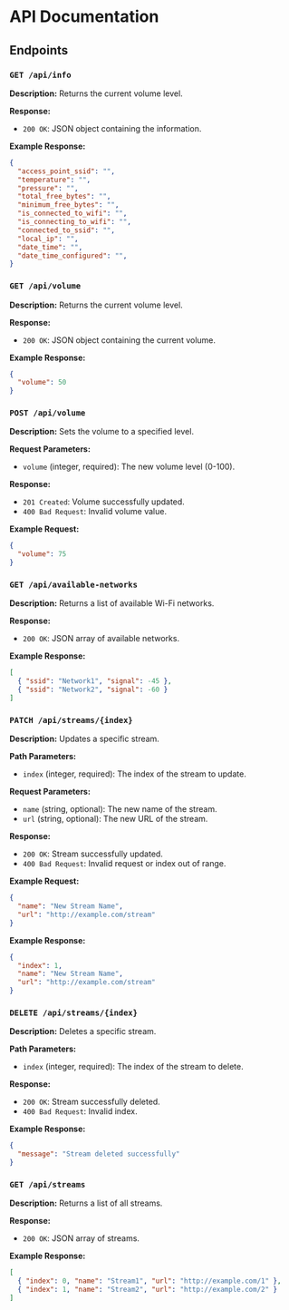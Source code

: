 # API Documentation

## Endpoints

### `GET /api/info`

**Description:**
Returns the current volume level.

**Response:**
- `200 OK`: JSON object containing the information.

**Example Response:**
```json
{
  "access_point_ssid": "",
  "temperature": "",
  "pressure": "",
  "total_free_bytes": "",
  "minimum_free_bytes": "",
  "is_connected_to_wifi": "",
  "is_connecting_to_wifi": "",
  "connected_to_ssid": "",
  "local_ip": "",
  "date_time": "",
  "date_time_configured": "",
}
```


### `GET /api/volume`

**Description:**
Returns the current volume level.

**Response:**
- `200 OK`: JSON object containing the current volume.

**Example Response:**
```json
{
  "volume": 50
}
```


### `POST /api/volume`

**Description:**
Sets the volume to a specified level.

**Request Parameters:**
- `volume` (integer, required): The new volume level (0-100).

**Response:**
- `201 Created`: Volume successfully updated.
- `400 Bad Request`: Invalid volume value.

**Example Request:**
```json
{
  "volume": 75
}
```


### `GET /api/available-networks`

**Description:**
Returns a list of available Wi-Fi networks.

**Response:**
- `200 OK`: JSON array of available networks.

**Example Response:**
```json
[
  { "ssid": "Network1", "signal": -45 },
  { "ssid": "Network2", "signal": -60 }
]
```


### `PATCH /api/streams/{index}`

**Description:**
Updates a specific stream.

**Path Parameters:**
- `index` (integer, required): The index of the stream to update.

**Request Parameters:**
- `name` (string, optional): The new name of the stream.
- `url` (string, optional): The new URL of the stream.

**Response:**
- `200 OK`: Stream successfully updated.
- `400 Bad Request`: Invalid request or index out of range.

**Example Request:**
```json
{
  "name": "New Stream Name",
  "url": "http://example.com/stream"
}
```
**Example Response:**

```json
{
  "index": 1,
  "name": "New Stream Name",
  "url": "http://example.com/stream"
}
```


### `DELETE /api/streams/{index}`

**Description:**
Deletes a specific stream.

**Path Parameters:**
- `index` (integer, required): The index of the stream to delete.

**Response:**
- `200 OK`: Stream successfully deleted.
- `400 Bad Request`: Invalid index.

**Example Response:**
```json
{
  "message": "Stream deleted successfully"
}
```


### `GET /api/streams`

**Description:**
Returns a list of all streams.

**Response:**
- `200 OK`: JSON array of streams.

**Example Response:**
```json
[
  { "index": 0, "name": "Stream1", "url": "http://example.com/1" },
  { "index": 1, "name": "Stream2", "url": "http://example.com/2" }
]
```
